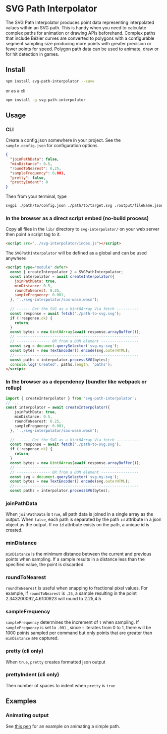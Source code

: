 # SVG Path Interpolator
The SVG Path Interpolator produces point data representing interpolated values within an SVG path.  This is handy when you need to calculate complex paths for animation or drawing APIs beforehand.  Complex paths that include Bézier curves are converted to polygons with a configurable segment sampling size producing more points with greater precision or fewer points for speed.  Polygon path data can be used to animate, draw or for hit detection in games. 

## Install
```bash
npm install svg-path-interpolator --save
```
or as a cli
```bash
npm install -g svg-path-interpolator
```

## Usage
### CLI
Create a config.json somewhere in your project. See the `sample.config.json` for configuration options.
```json
{
  "joinPathData": false,
  "minDistance": 0.5,
  "roundToNearest": 0.25,
  "sampleFrequency": 0.001,
  "pretty": false,
  "prettyIndent": 0
}
```
Then from your terminal, type
```bash
svgpi ./path/to/config.json ./path/to/target.svg ./output/fileName.json
```
### In the browser as a direct script embed (no-build process)
Copy all files in the `lib/` directory to `svg-interpolator/` on your web server then point a script tag to it. 
```html
<script src="../svg-interpolator/index.js"></script>
```
The `SVGPathInterpolator` will be defined as a global and can be used anywhere
```html
<script type="module" defer>
  const { createInterpolator } = SVGPathInterpolator;
  const interpolator = await createInterpolator({
    joinPathData: true,
    minDistance: 0.5,
    roundToNearest: 0.25,
    sampleFrequency: 0.001,
  }, '../svg-interpolator/sax-wasm.wasm');
  
  // ------ Get the SVG as a Uint8Array Via fetch ----------
  const response = await fetch('./path-to-svg.svg');
  if (!response.ok) {
    return;
  }
  const bytes = new Uint8Array(await response.arrayBuffer());
  // -------------------------------------------------------
  // --------------- OR from a DOM element -----------------
  const svg = document.querySelector('svg.my-svg');
  const bytes = new TextEncoder().encode(svg.outerHTML);
  //--------------------------------------------------------
  const paths = interpolator.processSVG(bytes);
  console.log('Created', paths.length, 'paths');
</script>
```
### In the browser as a dependency (bundler like webpack or rollup)
```ts
import { createInterpolator } from 'svg-path-interpolator';
// ...
const interpolator = await createInterpolator({
    joinPathData: true,
    minDistance: 0.5,
    roundToNearest: 0.25,
    sampleFrequency: 0.001,
  }, '../svg-interpolator/sax-wasm.wasm');
  
  // ------ Get the SVG as a Uint8Array Via fetch ----------
  const response = await fetch('./path-to-svg.svg');
  if (!response.ok) {
    return;
  }
  const bytes = new Uint8Array(await response.arrayBuffer());
  // -------------------------------------------------------
  // --------------- OR from a DOM element -----------------
  const svg = document.querySelector('svg.my-svg');
  const bytes = new TextEncoder().encode(svg.outerHTML);
  //--------------------------------------------------------
  const paths = interpolator.processSVG(bytes);
```

### joinPathData
When `joinPathData` is `true`, all path data is joined in a single array as the output. When `false`, each path is separated by the path `id` attribute in a json object as the output. If no `id` attribute exists on the path, a unique id is created.

### minDistance
`minDistance` is the minimum distance between the current and previous points when sampling.  If a sample results in a distance less than the specified value, the point is discarded.

### roundToNearest
`roundToNearest` is useful when snapping to fractional pixel values.  For example, if `roundToNearest` is `.25`, a sample resulting in the point 2.343200092,4.6100923 will round to 2.25,4.5

### sampleFrequency
 `sampleFrequency` determines the increment of `t` when sampling. If `sampleFrequency` is set to `.001` , since `t` iterates from 0 to 1, there will be 1000 points sampled per command but only points that are greater than `minDistance` are captured.

### pretty (cli only)
When `true`, `pretty` creates formatted json output

### prettyIndent (cli only)
Then number of spaces to indent when `pretty` is `true`

## Examples
### Animating output
See [this pen](https://codepen.io/justinwilaby/pen/dMQdBo) for an example on animating a simple path.
